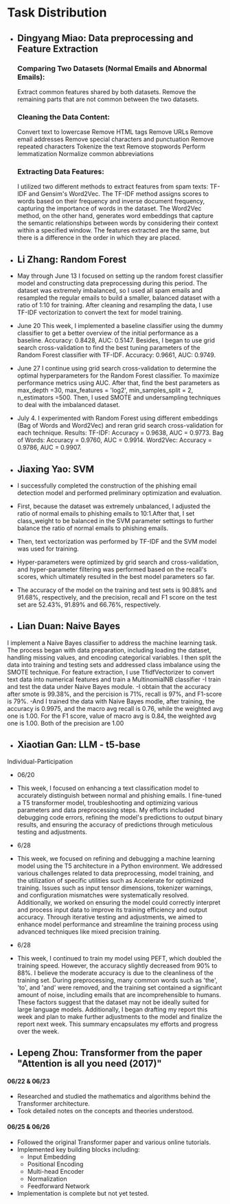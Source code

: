 # Task Distribution

- ## **Dingyang Miao**: Data preprocessing and Feature Extraction
    ### Comparing Two Datasets (Normal Emails and Abnormal Emails):
    Extract common features shared by both datasets.
    Remove the remaining parts that are not common between the two datasets.
    
    ### Cleaning the Data Content:
    Convert text to lowercase
    Remove HTML tags
    Remove URLs
    Remove email addresses
    Remove special characters and punctuation
    Remove repeated characters
    Tokenize the text
    Remove stopwords
    Perform lemmatization
    Normalize common abbreviations
    ### Extracting Data Features:
    I utilized two different methods to extract features from spam texts: TF-IDF and Gensim's Word2Vec. The TF-IDF method assigns scores to words based on their frequency and inverse document frequency, capturing the importance of words in the dataset. The Word2Vec method, on the other hand, generates word embeddings that capture the semantic relationships between words by considering their context within a specified window.
    The features extracted are the same, but there is a difference in the order in which they are placed.

  
- ## **Li Zhang**: Random Forest
- May through June 13
I focused on setting up the random forest classifier model and constructing data preprocessing during this period. The dataset was extremely imbalanced, so I used all spam emails and resampled the regular emails to build a smaller, balanced dataset with a ratio of 1:10 for training. After cleaning and resampling the data, I use TF-IDF vectorization to convert the text for model training.

- June 20
This week, I implemented a baseline classifier using the dummy classifier to get a better overview of the initial performance as a baseline. Accuracy: 0.8428, AUC: 0.5147.
Besides, I began to use grid search cross-validation to find the best tuning parameters of the Random Forest classifier with TF-IDF.
Accuracy: 0.9661, AUC: 0.9749.

- June 27
I continue using grid search cross-validation to determine the optimal hyperparameters for the Random Forest classifier. To maximize performance metrics using AUC. After that, find the best parameters as max_depth =30, max_features = 'log2', min_samples_split = 2, n_estimators =500. Then, I used SMOTE and undersampling techniques to deal with the imbalanced dataset. 

- July 4.
I experimented with Random Forest using different embeddings (Bag of Words and Word2Vec) and reran grid search cross-validation for each technique. Results:  TF-IDF: Accuracy = 0.9638, AUC = 0.9773. Bag of Words: Accuracy = 0.9760, AUC = 0.9914. Word2Vec: Accuracy = 0.9786, AUC = 0.9907.
 
- ## **Jiaxing Yao**: SVM
- I successfully completed the construction of the phishing email detection model and performed preliminary optimization and evaluation.
- First, because the dataset was extremely unbalanced, I adjusted the ratio of normal emails to phishing emails to 10:1.After that, I set class_weight to be balanced in the SVM parameter settings to further balance the ratio of normal emails to phishing emails.
- Then, text vectorization was performed by TF-IDF and the SVM model was used for training.
- Hyper-parameters were optimized by grid search and cross-validation, and hyper-parameter filtering was performed based on the recall's scores, which ultimately resulted in the best model parameters so far.
- The accuracy of the model on the training and test sets is 90.88% and 91.68%, respectively, and the precision, recall and F1 score on the test set are 52.43%, 91.89% and 66.76%, respectively.

- ## **Lian Duan**: Naive Bayes
I implement a Naive Bayes classifier to address the machine learning task. The process began with data preparation, including loading the dataset, handling missing values, and encoding categorical variables. I then split the data into training and testing sets and addressed class imbalance using the SMOTE technique. For feature extraction, I use TfidfVectorizer to convert text data into numerical features and train a MultinomialNB classifier 
-I train and test the data under Naive Bayes module.
-I obtain that the accuracy after smote is 99.38%, and the percision is 71%, recall is 97%, and F1-score is 79%.
-And I trained the data with Naive Bayes modle, after training, the accuracy is 0.9975, and the macro avg recall is 0.76, while the weighted avg one is 1.00. For the F1 score, value of macro avg is 0.84, the weighted avg one is 1.00. Both of the precision are 1.00


- ## **Xiaotian Gan**: LLM - t5-base
Individual-Participation
- 06/20
- This week, I focused on enhancing a text classification model to accurately distinguish between normal and phishing emails. I fine-tuned a T5 transformer model, troubleshooting and optimizing various parameters and data preprocessing steps. My efforts included debugging code errors, refining the model's predictions to output binary results, and ensuring the accuracy of predictions through meticulous testing and adjustments.
- 6/28
- This week, we focused on refining and debugging a machine learning model using the T5 architecture in a Python environment. We addressed various challenges related to data preprocessing, model training, and the utilization of specific utilities such as Accelerate for optimized training. Issues such as input tensor dimensions, tokenizer warnings, and configuration mismatches were systematically resolved. Additionally, we worked on ensuring the model could correctly interpret and process input data to improve its training efficiency and output accuracy. Through iterative testing and adjustments, we aimed to enhance model performance and streamline the training process using advanced techniques like mixed precision training.
- 6/28
- This week, I continued to train my model using PEFT, which doubled the training speed. However, the accuracy slightly decreased from 90% to 88%. I believe the moderate accuracy is due to the cleanliness of the training set. During preprocessing, many common words such as 'the', 'to', and 'and' were removed, and the training set contained a significant amount of noise, including emails that are incomprehensible to humans. These factors suggest that the dataset may not be ideally suited for large language models. Additionally, I began drafting my report this week and plan to make further adjustments to the model and finalize the report next week. This summary encapsulates my efforts and progress over the week.


- ## **Lepeng Zhou**: Transformer from the paper "Attention is all you need (2017)"
#### 06/22 & 06/23
- Researched and studied the mathematics and algorithms behind the Transformer architecture.
- Took detailed notes on the concepts and theories understood.
#### 06/25 & 06/26
- Followed the original Transformer paper and various online tutorials.
- Implemented key building blocks including:
  - Input Embedding
  - Positional Encoding
  - Multi-head Encoder
  - Normalization
  - Feedforward Network
- Implementation is complete but not yet tested.
